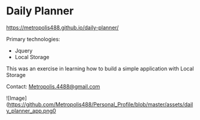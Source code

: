 # Daily Planner

https://metropolis488.github.io/daily-planner/

Primary technologies:
- Jquery
- Local Storage

This was an exercise in learning how to build a simple application with Local Storage

Contact: Metropolis.4488@gmail.com

![Image](https://github.com/Metropolis488/Personal_Profile/blob/master/assets/daily_planner_app.png0
